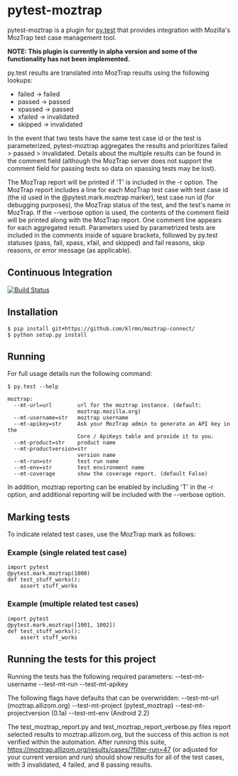 # pytest-moztrap

pytest-moztrap is a plugin for [py.test](http://pytest.org/) that
provides integration with Mozilla's MozTrap test case management tool.

**NOTE: This plugin is currently in alpha version and some of the functionality has not been implemented.**

py.test results are translated into MozTrap results using the following lookups:
* failed -> failed
* passed -> passed
* xpassed -> passed
* xfailed -> invalidated
* skipped -> invalidated

In the event that two tests have the same test case id or the test is parameterized, pytest-moztrap aggregates the results and prioritizes failed > passed > invalidated. Details about the multiple results can be found in the comment field (although the MozTrap server does not support the comment field for passing tests so data on xpassing tests may be lost). 

The MozTrap report will be printed if 'T' is included in the -r option. The MozTrap report includes a line for each MozTrap test case with test case id (the id used in the @pytest.mark.moztrap marker), test case run id (for debugging purposes), the MozTrap status of the test, and the test's name in MozTrap. If the --verbose option is used, the contents of the comment field will be printed along with the MozTrap report. One comment line appears for each aggregated result. Parameters used by parametrized tests are included in the comments inside of square brackets, followed by py.test statuses (pass, fail, xpass, xfail, and skipped) and fail reasons, skip reasons, or error message (as applicable).
 

## Continuous Integration

[![Build Status](https://secure.travis-ci.org/davehunt/pytest-moztrap.png?branch=master)](http://travis-ci.org/davehunt/pytest-moztrap)

## Installation

    $ pip install git+https://github.com/klrmn/moztrap-connect/
    $ python setup.py install

## Running

For full usage details run the following command:

    $ py.test --help

    moztrap:
      --mt-url=url        url for the moztrap instance. (default:
                          moztrap.mozilla.org)
      --mt-username=str   moztrap username
      --mt-apikey=str     Ask your MozTrap admin to generate an API key in the
                          Core / ApiKeys table and provide it to you.
      --mt-product=str    product name
      --mt-productversion=str
                          version name
      --mt-run=str        test run name
      --mt-env=str        test environment name
      --mt-coverage       show the coverage report. (default False)

In addition, moztrap reporting can be enabled by including 'T' in the -r option, and additional reporting will be included with the --verbose option.

## Marking tests

To indicate related test cases, use the MozTrap mark as follows:

### Example (single related test case)

    import pytest
    @pytest.mark.moztrap(1000)
    def test_stuff_works():
        assert stuff_works

### Example (multiple related test cases)

    import pytest
    @pytest.mark.moztrap([1001, 1002])
    def test_stuff_works():
        assert stuff_works

## Running the tests for this project

Running the tests has the following required parameters: 
    --test-mt-username
    --test-mt-run
    --test-mt-apikey

The following flags have defaults that can be overwridden: 
    --test-mt-url             (moztrap.allizom.org)
    --test-mt-project         (pytest_moztrap)
    --test-mt-projectversion  (0.1a)
    --test-mt-env             (Android 2.2)

The test_moztrap_report.py and test_moztrap_report_verbose.py files report selected results to moztrap.allizom.org, but the success of this action is not verified within the automation. After running this suite, https://moztrap.allizom.org/results/cases/?filter-run=47 (or adjusted for your current version and run) should show results for all of the test cases, with 3 invalidated, 4 failed, and 8 passing results.
